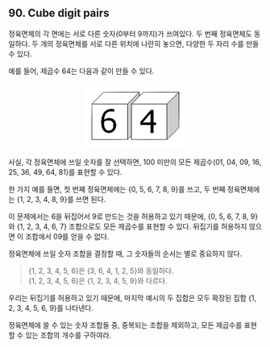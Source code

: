 ## 90. Cube digit pairs

정육면체의 각 면에는 서로 다른 숫자(0부터 9까지)가 쓰여있다. 두 번째 정육면체도 동일하다. 두 개의 정육면체를 서로 다른 위치에 나란히 놓으면, 다양한 두 자리 수를 만들 수 있다.

예를 들어, 제곱수 64는 다음과 같이 만들 수 있다.

<p align="center">
  <img
    src="./p090.png"
    alt="Image of cubes"
  >
</p>

사실, 각 정육면체에 쓰일 숫자를 잘 선택하면, 100 미만의 모든 제곱수(01, 04, 09, 16, 25, 36, 49, 64, 81)를 표현할 수 있다.

한 가지 예를 들면, 첫 번째 정육면체에는 {0, 5, 6, 7, 8, 9}를 쓰고, 두 번째 정육면체에는 {1, 2, 3, 4, 8, 9}를 쓰면 된다.

이 문제에서는 6을 뒤집어서 9로 만드는 것을 허용하고 있기 때문에, {0, 5, 6, 7, 8, 9}와 {1, 2, 3, 4, 6, 7} 조합으로도 모든 제곱수를 표현할 수 있다. 뒤집기를 허용하지 않으면 이 조합에서 09를 얻을 수 없다.

정육면체에 쓰일 숫자 조합을 결정할 때, 그 숫자들의 순서는 별로 중요하지 않다.

> {1, 2, 3, 4, 5, 6}은 {3, 6, 4, 1, 2, 5}와 동일하다.<br>
> {1, 2, 3, 4, 5, 6}은 {1, 2, 3, 4, 5, 9}와 다르다.

우리는 뒤집기를 허용하고 있기 때문에, 마지막 예시의 두 집합은 모두 확장된 집합 {1, 2, 3, 4, 5, 6, 9}를 나타낸다.

정육면체에 쓸 수 있는 숫자 조합들 중, 중복되는 조합을 제외하고, 모든 제곱수를 표현할 수 있는 조합의 개수를 구하여라.
